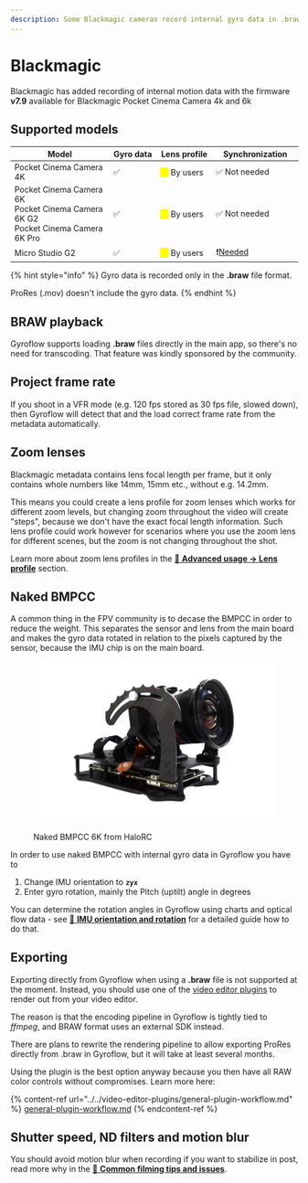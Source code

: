 ```yaml
---
description: Some Blackmagic cameras record internal gyro data in .braw files
---
```


# Blackmagic

Blackmagic has added recording of internal motion data with the firmware **v7.9** available for Blackmagic Pocket Cinema Camera 4k and 6k

## Supported models

<table><thead><tr><th width="283">Model</th><th width="110">Gyro data</th><th width="129">Lens profile</th><th width="166">Synchronization</th></tr></thead><tbody><tr><td>Pocket Cinema Camera 4K</td><td>✅</td><td><mark style="color:yellow;">⚠️</mark> By users</td><td>✅ Not needed</td></tr><tr><td>Pocket Cinema Camera 6K<br>Pocket Cinema Camera 6K G2<br>Pocket Cinema Camera 6K Pro</td><td>✅</td><td><mark style="color:yellow;">⚠️</mark> By users</td><td>✅ Not needed</td></tr><tr><td>Micro Studio G2</td><td>✅</td><td><mark style="color:yellow;">⚠️</mark> By users</td><td>❗<a data-footnote-ref href="#user-content-fn-1">Needed </a></td></tr></tbody></table>

{% hint style="info" %}
Gyro data is recorded only in the **.braw** file format.&#x20;

ProRes (.mov) doesn't include the gyro data.
{% endhint %}

## BRAW playback

Gyroflow supports loading **.braw** files directly in the main app, so there's no need for transcoding. That feature was kindly sponsored by the community.

## Project frame rate

If you shoot in a VFR mode (e.g. 120 fps stored as 30 fps file, slowed down), then Gyroflow will detect that and the load correct frame rate from the metadata automatically.

## Zoom lenses

Blackmagic metadata contains lens focal length per frame, but it only contains whole numbers like 14mm, 15mm etc., without e.g. 14.2mm.

This means you could create a lens profile for zoom lenses which works for different zoom levels, but changing zoom throughout the video will create "steps", because we don't have the exact focal length information. Such lens profile could work however for scenarios where you use the zoom lens for different scenes, but the zoom is not changing throughout the shot.

Learn more about zoom lens profiles in the [🔭 **Advanced usage -> Lens profile**](../../advanced-usage/lens-profiles.md) section.

## Naked BMPCC

A common thing in the FPV community is to decase the BMPCC in order to reduce the weight. This separates the sensor and lens from the main board and makes the gyro data rotated in relation to the pixels captured by the sensor, because the IMU chip is on the main board.

<figure><img src="../../.gitbook/assets/naked_bmpcc.png" alt=""><figcaption><p>Naked BMPCC 6K from HaloRC</p></figcaption></figure>

In order to use naked BMPCC with internal gyro data in Gyroflow you have to&#x20;

1. Change IMU orientation to **`zyx`**
2. Enter gyro rotation, mainly the Pitch (uptilt) angle in degrees

You can determine the rotation angles in Gyroflow using charts and optical flow data - see [🔀 **IMU orientation and rotation**](../../advanced-usage/imu-orientation-and-rotation.md) for a detailed guide how to do that.

## Exporting

Exporting directly from Gyroflow when using a **.braw** file is not supported at the moment. Instead, you should use one of the [video editor plugins](../../video-editor-plugins/general-plugin-workflow.md) to render out from your video editor.

The reason is that the encoding pipeline in Gyroflow is tightly tied to _ffmpeg_, and BRAW format uses an external SDK instead.&#x20;

There are plans to rewrite the rendering pipeline to allow exporting ProRes directly from .braw in Gyroflow, but it will take at least several months.

Using the plugin is the best option anyway because you then have all RAW color controls without compromises. Learn more here:

{% content-ref url="../../video-editor-plugins/general-plugin-workflow.md" %}
[general-plugin-workflow.md](../../video-editor-plugins/general-plugin-workflow.md)
{% endcontent-ref %}

## Shutter speed, ND filters and motion blur

You should avoid motion blur when recording if you want to stabilize in post, read more why in the [📸 **Common filming tips and issues**](../common-filming-tips-and-issues.md).

[^1]: Until it's fixed in the firmware update
